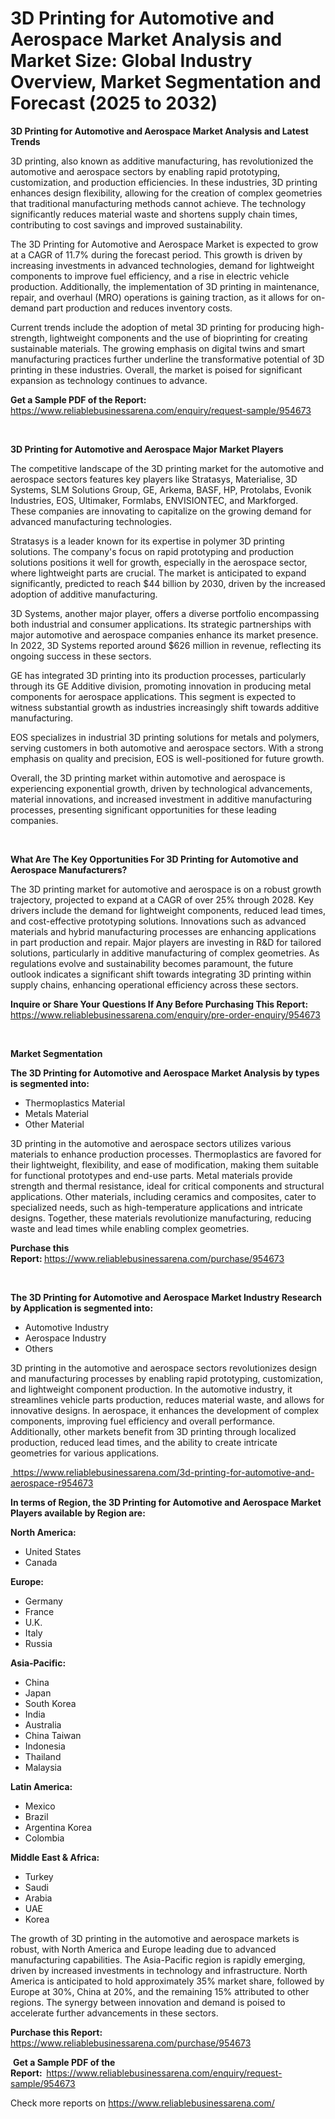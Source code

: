 <p><h1>3D Printing for Automotive and Aerospace Market Analysis and Market Size: Global Industry Overview, Market Segmentation and Forecast (2025 to 2032)</h1></p><p><strong>3D Printing for Automotive and Aerospace Market Analysis and Latest Trends</strong></p>
<p><p>3D printing, also known as additive manufacturing, has revolutionized the automotive and aerospace sectors by enabling rapid prototyping, customization, and production efficiencies. In these industries, 3D printing enhances design flexibility, allowing for the creation of complex geometries that traditional manufacturing methods cannot achieve. The technology significantly reduces material waste and shortens supply chain times, contributing to cost savings and improved sustainability.</p><p>The 3D Printing for Automotive and Aerospace Market is expected to grow at a CAGR of 11.7% during the forecast period. This growth is driven by increasing investments in advanced technologies, demand for lightweight components to improve fuel efficiency, and a rise in electric vehicle production. Additionally, the implementation of 3D printing in maintenance, repair, and overhaul (MRO) operations is gaining traction, as it allows for on-demand part production and reduces inventory costs.</p><p>Current trends include the adoption of metal 3D printing for producing high-strength, lightweight components and the use of bioprinting for creating sustainable materials. The growing emphasis on digital twins and smart manufacturing practices further underline the transformative potential of 3D printing in these industries. Overall, the market is poised for significant expansion as technology continues to advance.</p></p>
<p><strong>Get a Sample PDF of the Report:&nbsp;</strong> <a href="https://www.reliablebusinessarena.com/enquiry/request-sample/954673?utm_campaign=2527&utm_medium=2&utm_source=Github&utm_content=ia&utm_term=07032025&utm_id=3d-printing-for-automotive-and-aerospace">https://www.reliablebusinessarena.com/enquiry/request-sample/954673</a></p>
<p>&nbsp;</p>
<p><strong>3D Printing for Automotive and Aerospace Major Market Players</strong></p>
<p><p>The competitive landscape of the 3D printing market for the automotive and aerospace sectors features key players like Stratasys, Materialise, 3D Systems, SLM Solutions Group, GE, Arkema, BASF, HP, Protolabs, Evonik Industries, EOS, Ultimaker, Formlabs, ENVISIONTEC, and Markforged. These companies are innovating to capitalize on the growing demand for advanced manufacturing technologies.</p><p>Stratasys is a leader known for its expertise in polymer 3D printing solutions. The company's focus on rapid prototyping and production solutions positions it well for growth, especially in the aerospace sector, where lightweight parts are crucial. The market is anticipated to expand significantly, predicted to reach $44 billion by 2030, driven by the increased adoption of additive manufacturing.</p><p>3D Systems, another major player, offers a diverse portfolio encompassing both industrial and consumer applications. Its strategic partnerships with major automotive and aerospace companies enhance its market presence. In 2022, 3D Systems reported around $626 million in revenue, reflecting its ongoing success in these sectors.</p><p>GE has integrated 3D printing into its production processes, particularly through its GE Additive division, promoting innovation in producing metal components for aerospace applications. This segment is expected to witness substantial growth as industries increasingly shift towards additive manufacturing.</p><p>EOS specializes in industrial 3D printing solutions for metals and polymers, serving customers in both automotive and aerospace sectors. With a strong emphasis on quality and precision, EOS is well-positioned for future growth.</p><p>Overall, the 3D printing market within automotive and aerospace is experiencing exponential growth, driven by technological advancements, material innovations, and increased investment in additive manufacturing processes, presenting significant opportunities for these leading companies.</p></p>
<p>&nbsp;</p>
<p><strong>What Are The Key Opportunities For 3D Printing for Automotive and Aerospace Manufacturers?</strong></p>
<p><p>The 3D printing market for automotive and aerospace is on a robust growth trajectory, projected to expand at a CAGR of over 25% through 2028. Key drivers include the demand for lightweight components, reduced lead times, and cost-effective prototyping solutions. Innovations such as advanced materials and hybrid manufacturing processes are enhancing applications in part production and repair. Major players are investing in R&D for tailored solutions, particularly in additive manufacturing of complex geometries. As regulations evolve and sustainability becomes paramount, the future outlook indicates a significant shift towards integrating 3D printing within supply chains, enhancing operational efficiency across these sectors.</p></p>
<p><strong>Inquire or Share Your Questions If Any Before Purchasing This Report:</strong> <a href="https://www.reliablebusinessarena.com/enquiry/pre-order-enquiry/954673?utm_campaign=2527&utm_medium=2&utm_source=Github&utm_content=ia&utm_term=07032025&utm_id=3d-printing-for-automotive-and-aerospace">https://www.reliablebusinessarena.com/enquiry/pre-order-enquiry/954673</a></p>
<p>&nbsp;</p>
<p><strong>Market Segmentation</strong></p>
<p><strong>The 3D Printing for Automotive and Aerospace Market Analysis by types is segmented into:</strong></p>
<p><ul><li>Thermoplastics Material</li><li>Metals Material</li><li>Other Material</li></ul></p>
<p><p>3D printing in the automotive and aerospace sectors utilizes various materials to enhance production processes. Thermoplastics are favored for their lightweight, flexibility, and ease of modification, making them suitable for functional prototypes and end-use parts. Metal materials provide strength and thermal resistance, ideal for critical components and structural applications. Other materials, including ceramics and composites, cater to specialized needs, such as high-temperature applications and intricate designs. Together, these materials revolutionize manufacturing, reducing waste and lead times while enabling complex geometries.</p></p>
<p><strong>Purchase this Report:&nbsp;</strong><a href="https://www.reliablebusinessarena.com/purchase/954673?utm_campaign=2527&utm_medium=2&utm_source=Github&utm_content=ia&utm_term=07032025&utm_id=3d-printing-for-automotive-and-aerospace">https://www.reliablebusinessarena.com/purchase/954673</a></p>
<p>&nbsp;</p>
<p><strong>The 3D Printing for Automotive and Aerospace Market Industry Research by Application is segmented into:</strong></p>
<p><ul><li>Automotive Industry</li><li>Aerospace Industry</li><li>Others</li></ul></p>
<p><p>3D printing in the automotive and aerospace sectors revolutionizes design and manufacturing processes by enabling rapid prototyping, customization, and lightweight component production. In the automotive industry, it streamlines vehicle parts production, reduces material waste, and allows for innovative designs. In aerospace, it enhances the development of complex components, improving fuel efficiency and overall performance. Additionally, other markets benefit from 3D printing through localized production, reduced lead times, and the ability to create intricate geometries for various applications.</p></p>
<p><a href="https://www.reliablebusinessarena.com/3d-printing-for-automotive-and-aerospace-r954673?utm_campaign=2527&utm_medium=2&utm_source=Github&utm_content=ia&utm_term=07032025&utm_id=3d-printing-for-automotive-and-aerospace">&nbsp;https://www.reliablebusinessarena.com/3d-printing-for-automotive-and-aerospace-r954673</a></p>
<p><strong>In terms of Region, the 3D Printing for Automotive and Aerospace Market Players available by Region are:</strong></p>
<p>
    <p> <strong> North America: </strong>
        <ul>
            <li>United States</li>
            <li>Canada</li>
        </ul>
        </p> 
    <p> <strong> Europe: </strong>
        <ul>
            <li>Germany</li>
            <li>France</li>
            <li>U.K.</li>
            <li>Italy</li>
            <li>Russia</li>
        </ul>
        </p> 
    <p> <strong> Asia-Pacific: </strong>
        <ul>
            <li>China</li>
            <li>Japan</li>
            <li>South Korea</li>
            <li>India</li>
            <li>Australia</li>
            <li>China Taiwan</li>
            <li>Indonesia</li>
            <li>Thailand</li>
            <li>Malaysia</li>
        </ul>
        </p> 
    <p> <strong> Latin America: </strong>
        <ul>
            <li>Mexico</li>
            <li>Brazil</li>
            <li>Argentina Korea</li>
            <li>Colombia</li>
        </ul>
        </p> 
    <p> <strong> Middle East & Africa: </strong>
        <ul>
            <li>Turkey</li>
            <li>Saudi</li>
            <li>Arabia</li>
            <li>UAE</li>
            <li>Korea</li>
        </ul>
    </p>
    </p>
<p><p>The growth of 3D printing in the automotive and aerospace markets is robust, with North America and Europe leading due to advanced manufacturing capabilities. The Asia-Pacific region is rapidly emerging, driven by increased investments in technology and infrastructure. North America is anticipated to hold approximately 35% market share, followed by Europe at 30%, China at 20%, and the remaining 15% attributed to other regions. The synergy between innovation and demand is poised to accelerate further advancements in these sectors.</p></p>
<p><strong>Purchase this Report: </strong><a href="https://www.reliablebusinessarena.com/purchase/954673?utm_campaign=2527&utm_medium=2&utm_source=Github&utm_content=ia&utm_term=07032025&utm_id=3d-printing-for-automotive-and-aerospace">https://www.reliablebusinessarena.com/purchase/954673</a></p>
<p>&nbsp;<strong>Get a Sample PDF of the Report:&nbsp;&nbsp;</strong><a href="https://www.reliablebusinessarena.com/enquiry/request-sample/954673?utm_campaign=2527&utm_medium=2&utm_source=Github&utm_content=ia&utm_term=07032025&utm_id=3d-printing-for-automotive-and-aerospace">https://www.reliablebusinessarena.com/enquiry/request-sample/954673</a></p>
<p><strong></strong></p>
<p>Check more reports on <a href="https://www.reliablebusinessarena.com/?utm_campaign=2527&utm_medium=2&utm_source=Github&utm_content=ia&utm_term=07032025&utm_id=3d-printing-for-automotive-and-aerospace">https://www.reliablebusinessarena.com/</a></p>